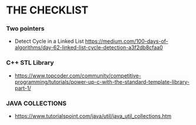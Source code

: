 # THE CHECKLIST
### Two pointers
* Detect Cycle in a Linked List
https://medium.com/100-days-of-algorithms/day-62-linked-list-cycle-detection-a3f2db8cfaa0

### C++ STL Library
* https://www.topcoder.com/community/competitive-programming/tutorials/power-up-c-with-the-standard-template-library-part-1/

### JAVA  COLLECTIONS
* https://www.tutorialspoint.com/java/util/java_util_collections.htm
